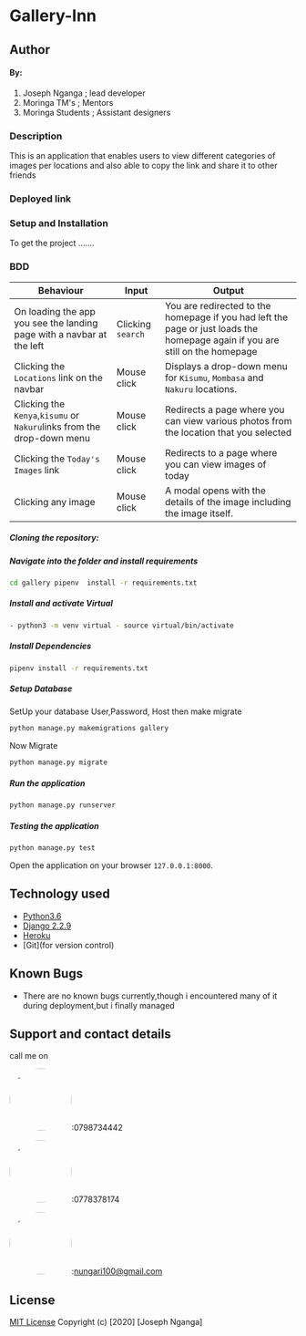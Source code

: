 # Gallery-Inn

## Author
#### By:
1. Joseph Nganga ; lead developer
1. Moringa TM's ; Mentors
1. Moringa Students ; Assistant designers

### Description  
This is an application that enables users to view different categories of images per locations and also able to copy the link and share it to other friends

### Deployed link


### Setup and Installation  
To get the project .......  
### BDD

| Behaviour | Input | Output |
| --------- | ------| ------ |
|On loading the app you see the landing page with a navbar at the left| Clicking `search`| You are redirected to the homepage if you had left the page or just loads the homepage again if you are still on the homepage|
|Clicking the `Locations` link on the navbar | Mouse click |Displays a drop-down menu for `Kisumu`, `Mombasa` and `Nakuru` locations.
|Clicking the `Kenya`,`kisumu` or `Nakuru`links from the drop-down menu | Mouse click | Redirects a page where you can view various photos from the location that you selected|
|Clicking the `Today's Images` link | Mouse click | Redirects to a page where you can view images of today|
|Clicking any image| Mouse click | A modal opens with the details of the image including the image itself.|
  
##### Cloning the repository:  

##### Navigate into the folder and install requirements  
 ```bash 
cd gallery pipenv  install -r requirements.txt 
```
##### Install and activate Virtual  
 ```bash 
- python3 -m venv virtual - source virtual/bin/activate  
```  
##### Install Dependencies  
 ```bash 
 pipenv install -r requirements.txt 
```  
 ##### Setup Database  
  SetUp your database User,Password, Host then make migrate  
 ```bash 
python manage.py makemigrations gallery
 ``` 
 Now Migrate  
 ```bash 
 python manage.py migrate 
```
##### Run the application  
 ```bash 
 python manage.py runserver 
```  

##### Testing the application  
 ```bash 
 python manage.py test 
```
Open the application on your browser `127.0.0.1:8000`.  
  
  
## Technology used  
  
* [Python3.6](https://www.python.org/)  
* [Django 2.2.9](https://docs.djangoproject.com/en/2.2/)  
* [Heroku](https://heroku.com)  
* [Git](for version control)
  
  
## Known Bugs  
* There are no known bugs currently,though i encountered many of it during deployment,but i finally managed 
## Support and contact details
call me on

<img src="https://bit.ly/2H4L6UZ" width="109" style="border-radius:50%;">:0798734442

<img src="https://bit.ly/383xk0Z" width="109" style="border-radius:50%;">:0778378174
 
 <img src="https://bit.ly/2Smueyp" width="109" style="border-radius:50%;">:nungari100@gmail.com

## License

[MIT License](LICENSE.md)
Copyright (c) [2020] [Joseph Nganga]
</a>